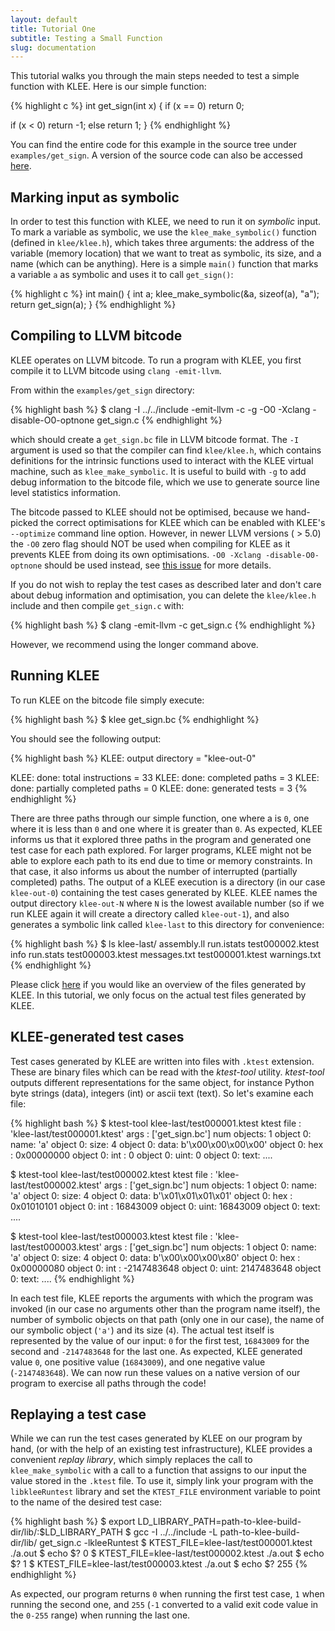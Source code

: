 ```yaml
---
layout: default
title: Tutorial One
subtitle: Testing a Small Function
slug: documentation
---
```


This tutorial walks you through the main steps needed to test a simple function with KLEE. Here is our simple function:

{% highlight c %}
int get_sign(int x) {
  if (x == 0)
    return 0;

  if (x < 0)
    return -1;
  else
    return 1;
}
{% endhighlight %}

You can find the entire code for this example in the source tree under `examples/get_sign`. A version of the source code can also be accessed [here]({{site.url}}/resources/get_sign.c.html).

## Marking input as symbolic

In order to test this function with KLEE, we need to run it on _symbolic_ input. To mark a variable as symbolic, we use the `klee_make_symbolic()` function (defined in `klee/klee.h`), which takes three arguments: the address of the variable (memory location) that we want to treat as symbolic, its size, and a name (which can be anything). Here is a simple `main()` function that marks a variable `a` as symbolic and uses it to call `get_sign()`:

{% highlight c %}
int main() {
  int a;
  klee_make_symbolic(&a, sizeof(a), "a");
  return get_sign(a);
}
{% endhighlight %}


## Compiling to LLVM bitcode

KLEE operates on LLVM bitcode. To run a program with KLEE, you first compile it to LLVM bitcode using `clang -emit-llvm`.

From within the `examples/get_sign` directory:

{% highlight bash %}
$ clang -I ../../include -emit-llvm -c -g -O0 -Xclang -disable-O0-optnone get_sign.c
{% endhighlight %}

which should create a `get_sign.bc` file in LLVM bitcode format. The `-I`
argument is used so that the compiler can find `klee/klee.h`, which contains
definitions for the intrinsic functions used to interact with the KLEE virtual
machine, such as `klee_make_symbolic`. It is useful to build with `-g` to add
debug information to the bitcode file, which we use to generate source line
level statistics information.

The bitcode passed to KLEE should not be optimised, because we hand-picked the
correct optimisations for KLEE which can be enabled with KLEE's `--optimize`
command line option. However, in newer LLVM versions ( > 5.0) the
`-O0` zero flag should NOT be used when compiling for KLEE as it prevents KLEE
from doing its own optimisations. `-O0 -Xclang -disable-O0-optnone` should be used
instead, see [this issue](https://github.com/klee/klee/issues/902) for more
details.

If you do not wish to replay the test cases as described later and
don't care about debug information and optimisation, you can delete the
`klee/klee.h` include and then compile `get_sign.c` with:

{% highlight bash %}
$ clang -emit-llvm -c get_sign.c
{% endhighlight %}

However, we recommend using the longer command above.

## Running KLEE

To run KLEE on the bitcode file simply execute:

{% highlight bash %}
$ klee get_sign.bc
{% endhighlight %}

You should see the following output:

{% highlight bash %}
KLEE: output directory = "klee-out-0"

KLEE: done: total instructions = 33
KLEE: done: completed paths = 3
KLEE: done: partially completed paths = 0
KLEE: done: generated tests = 3
{% endhighlight %}

There are three paths through our simple function, one where a is `0`, one where it is less than `0` and one where it is greater than `0`. As expected, KLEE informs us that it explored three paths in the program and generated one test case for each path explored.
For larger programs, KLEE might not be able to explore each path to its end due to time or memory constraints. In that case, it also informs us about the number of interrupted (partially completed) paths.
The output of a KLEE execution is a directory (in our case `klee-out-0`) containing the test cases generated by KLEE. KLEE names the output directory `klee-out-N` where `N` is the lowest available number (so if we run KLEE again it will create a directory called `klee-out-1`), and also generates a symbolic link called `klee-last` to this directory for convenience:

{% highlight bash %}
$ ls klee-last/
assembly.ll      run.istats       test000002.ktest
info             run.stats        test000003.ktest
messages.txt     test000001.ktest warnings.txt
{% endhighlight %}

Please click [here]({{site.baseurl}}/docs/files) if you would like an overview of the files generated by KLEE. In this tutorial, we only focus on the actual test files generated by KLEE.

## KLEE-generated test cases

Test cases generated by KLEE are written into files with `.ktest` extension. These are binary files which can be read with the _ktest-tool_ utility. _ktest-tool_ outputs different representations for the same object, for instance Python byte strings (data), integers (int) or ascii text (text). So let's examine each file:

{% highlight bash %}
$ ktest-tool klee-last/test000001.ktest
ktest file : 'klee-last/test000001.ktest'
args       : ['get_sign.bc']
num objects: 1
object 0: name: 'a'
object 0: size: 4
object 0: data: b'\x00\x00\x00\x00'
object 0: hex : 0x00000000
object 0: int : 0
object 0: uint: 0
object 0: text: ....

$ ktest-tool klee-last/test000002.ktest
ktest file : 'klee-last/test000002.ktest'
args       : ['get_sign.bc']
num objects: 1
object 0: name: 'a'
object 0: size: 4
object 0: data: b'\x01\x01\x01\x01'
object 0: hex : 0x01010101
object 0: int : 16843009
object 0: uint: 16843009
object 0: text: ....

$ ktest-tool klee-last/test000003.ktest
ktest file : 'klee-last/test000003.ktest'
args       : ['get_sign.bc']
num objects: 1
object 0: name: 'a'
object 0: size: 4
object 0: data: b'\x00\x00\x00\x80'
object 0: hex : 0x00000080
object 0: int : -2147483648
object 0: uint: 2147483648
object 0: text: ....
{% endhighlight %}

In each test file, KLEE reports the arguments with which the program was invoked (in our case no arguments other than the program name itself), the number of symbolic objects on that path (only one in our case), the name of our symbolic object (`'a'`) and its size (`4`). The actual test itself is represented by the value of our input: `0` for the first test, `16843009` for the second and `-2147483648` for the last one. As expected, KLEE generated value `0`, one positive value (`16843009`), and one negative value (`-2147483648`). We can now run these values on a native version of our program to exercise all paths through the code!

## Replaying a test case

While we can run the test cases generated by KLEE on our program by hand, (or with the help of an existing test infrastructure), KLEE provides a convenient _replay library_, which simply replaces the call to `klee_make_symbolic` with a call to a function that assigns to our input the value stored in the `.ktest` file. To use it, simply link your program with the `libkleeRuntest` library and set the `KTEST_FILE` environment variable to point to the name of the desired test case:

{% highlight bash %}
$ export LD_LIBRARY_PATH=path-to-klee-build-dir/lib/:$LD_LIBRARY_PATH
$ gcc -I ../../include -L path-to-klee-build-dir/lib/ get_sign.c -lkleeRuntest
$ KTEST_FILE=klee-last/test000001.ktest ./a.out
$ echo $?
0
$ KTEST_FILE=klee-last/test000002.ktest ./a.out
$ echo $?
1
$ KTEST_FILE=klee-last/test000003.ktest ./a.out
$ echo $?
255
{% endhighlight %}

As expected, our program returns `0` when running the first test case, `1`  when running the second one, and `255` (`-1` converted to a valid exit code value in the `0-255` range) when running the last one.

